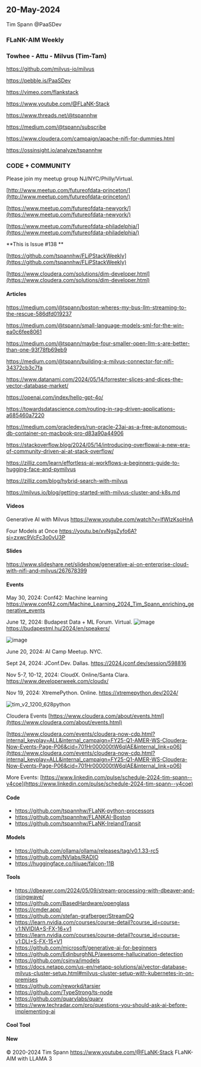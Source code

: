 ## 20-May-2024
Tim Spann @PaaSDev

### FLaNK-AIM Weekly
### Towhee - Attu - Milvus (Tim-Tam)

https://github.com/milvus-io/milvus


https://pebble.is/PaaSDev

https://vimeo.com/flankstack

https://www.youtube.com/@FLaNK-Stack

https://www.threads.net/@tspannhw

https://medium.com/@tspann/subscribe

https://www.cloudera.com/campaign/apache-nifi-for-dummies.html

https://ossinsight.io/analyze/tspannhw




### CODE + COMMUNITY

Please join my meetup group NJ/NYC/Philly/Virtual. 

[http://www.meetup.com/futureofdata-princeton/](http://www.meetup.com/futureofdata-princeton/)

[https://www.meetup.com/futureofdata-newyork/](https://www.meetup.com/futureofdata-newyork/)

[https://www.meetup.com/futureofdata-philadelphia/](https://www.meetup.com/futureofdata-philadelphia/)



**This is Issue #138 **

[https://github.com/tspannhw/FLiPStackWeekly](https://github.com/tspannhw/FLiPStackWeekly)

[https://www.cloudera.com/solutions/dim-developer.html](https://www.cloudera.com/solutions/dim-developer.html)



#### Articles

https://medium.com/@tspann/boston-wheres-my-bus-llm-streaming-to-the-rescue-586dfd019237

https://medium.com/@tspann/small-language-models-sml-for-the-win-ea0c6fee8061

https://medium.com/@tspann/maybe-four-smaller-open-llm-s-are-better-than-one-93f78fb69eb9

https://medium.com/@tspann/building-a-milvus-connector-for-nifi-34372cb3c7fa

https://www.datanami.com/2024/05/14/forrester-slices-and-dices-the-vector-database-market/

https://openai.com/index/hello-gpt-4o/

https://towardsdatascience.com/routing-in-rag-driven-applications-a685460a7220

https://medium.com/oracledevs/run-oracle-23ai-as-a-free-autonomous-db-container-on-macbook-pro-d83a90a44906

https://stackoverflow.blog/2024/05/14/introducing-overflowai-a-new-era-of-community-driven-ai-at-stack-overflow/

https://zilliz.com/learn/effortless-ai-workflows-a-beginners-guide-to-hugging-face-and-pymilvus

https://zilliz.com/blog/hybrid-search-with-milvus

https://milvus.io/blog/getting-started-with-milvus-cluster-and-k8s.md



#### Videos

Generative AI with Milvus
https://www.youtube.com/watch?v=IfWIzKsoHnA

Four Models at Once
https://youtu.be/xvNgsZyfo6A?si=zxwc9VcFc3o0vU3P



#### Slides

https://www.slideshare.net/slideshow/generative-ai-on-enterprise-cloud-with-nifi-and-milvus/267678399




#### Events


May 30, 2024:  Conf42: Machine learning 
https://www.conf42.com/Machine_Learning_2024_Tim_Spann_enriching_generative_events

June 12, 2024: Budapest Data + ML Forum. Virtual.
![image](https://github.com/tspannhw/FLiPStackWeekly/assets/18673814/f7c24719-5ab8-4b4f-87c5-26802234e3f0)
https://budapestml.hu/2024/en/speakers/

![image](https://github.com/tspannhw/FLiPStackWeekly/assets/18673814/f29531c9-fbaf-4847-94c1-4a641a0a77a3)


June 20, 2024:  AI Camp Meetup.   NYC.

Sept 24, 2024:  JConf.Dev. Dallas.
https://2024.jconf.dev/session/598816

Nov 5-7, 10-12, 2024:  CloudX.  Online/Santa Clara. https://www.developerweek.com/cloudx/

Nov 19, 2024: XtremePython. Online.
https://xtremepython.dev/2024/

![tim_v2_1200_628python](https://github.com/tspannhw/FLiPStackWeekly/assets/18673814/b41db3c7-d42c-42e1-924c-eff39cbdbab0)

Cloudera Events
[https://www.cloudera.com/about/events.html](https://www.cloudera.com/about/events.html)

[https://www.cloudera.com/events/cloudera-now-cdp.html?internal_keyplay=ALL&internal_campaign=FY25-Q1-AMER-WS-Cloudera-Now-Events-Page-P06&cid=701Hr000000tW6qIAE&internal_link=p06](https://www.cloudera.com/events/cloudera-now-cdp.html?internal_keyplay=ALL&internal_campaign=FY25-Q1-AMER-WS-Cloudera-Now-Events-Page-P06&cid=701Hr000000tW6qIAE&internal_link=p06)

More Events:
[https://www.linkedin.com/pulse/schedule-2024-tim-spann--y4coe](https://www.linkedin.com/pulse/schedule-2024-tim-spann--y4coe)


#### Code

* https://github.com/tspannhw/FLaNK-python-processors
* https://github.com/tspannhw/FLANKAI-Boston
* https://github.com/tspannhw/FLaNK-IrelandTransit

#### Models

* https://github.com/ollama/ollama/releases/tag/v0.1.33-rc5
* https://github.com/NVlabs/RADIO
* https://huggingface.co/tiiuae/falcon-11B


#### Tools

* https://dbeaver.com/2024/05/09/stream-processing-with-dbeaver-and-risingwave/
* https://github.com/BasedHardware/openglass
* https://cmder.app/
* https://github.com/stefan-grafberger/StreamDQ
* https://learn.nvidia.com/courses/course-detail?course_id=course-v1:NVIDIA+S-FX-16+v1
* https://learn.nvidia.com/courses/course-detail?course_id=course-v1:DLI+S-FX-15+V1
* https://github.com/microsoft/generative-ai-for-beginners
* https://github.com/EdinburghNLP/awesome-hallucination-detection
* https://github.com/csinva/imodels
* https://docs.netapp.com/us-en/netapp-solutions/ai/vector-database-milvus-cluster-setup.html#milvus-cluster-setup-with-kubernetes-in-on-premises
* https://github.com/reworkd/tarsier
* https://github.com/TypeStrong/ts-node
* https://github.com/quarylabs/quary
* https://www.techradar.com/pro/questions-you-should-ask-ai-before-implementing-ai


  
#### Cool Tool


#### New




&copy; 2020-2024 Tim Spann  https://www.youtube.com/@FLaNK-Stack
FLaNK-AIM with LLAMA 3

